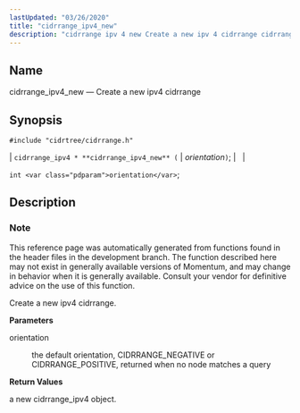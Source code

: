 ```yaml
---
lastUpdated: "03/26/2020"
title: "cidrrange_ipv4_new"
description: "cidrrange ipv 4 new Create a new ipv 4 cidrrange cidrrange ipv 4 cidrrange ipv 4 new orientation int orientation This reference page was automatically generated from functions found in the header files in the development branch The function described here may not exist in generally available versions of Momentum..."
---
```


<a name="apis.cidrrange_ipv4_new"></a> 
## Name

cidrrange_ipv4_new — Create a new ipv4 cidrrange

## Synopsis

`#include "cidrtree/cidrrange.h"`

| `cidrrange_ipv4 * **cidrrange_ipv4_new** (` | <var class="pdparam">orientation</var>`)`; |   |

`int <var class="pdparam">orientation</var>`;<a name="idp48320176"></a> 
## Description

### Note

This reference page was automatically generated from functions found in the header files in the development branch. The function described here may not exist in generally available versions of Momentum, and may change in behavior when it is generally available. Consult your vendor for definitive advice on the use of this function.

Create a new ipv4 cidrrange.

**<a name="idp48323040"></a> Parameters**

<dl class="variablelist">

<dt>orientation</dt>

<dd>

the default orientation, CIDRRANGE_NEGATIVE or CIDRRANGE_POSITIVE, returned when no node matches a query

</dd>

</dl>

**<a name="idp48325872"></a> Return Values**

a new cidrrange_ipv4 object.